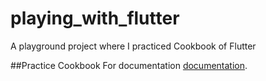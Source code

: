 # playing_with_flutter

A playground project where I practiced Cookbook of Flutter

##Practice Cookbook
For documentation
[documentation](https://flutter.io/cookbook/).
